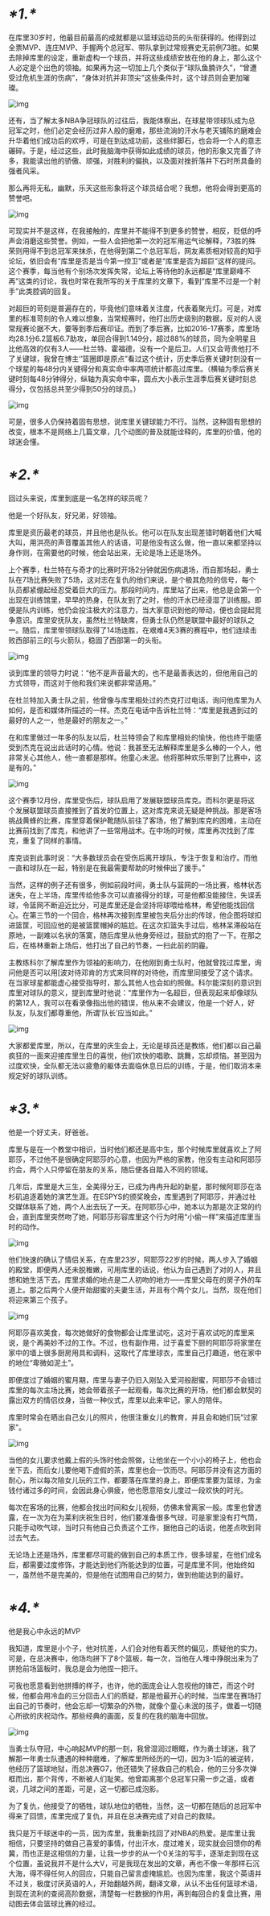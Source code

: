 # ***\*1.\****

在库里30岁时，他最目前最高的成就都是以篮球运动员的头衔获得的。他得到过全票MVP、连庄MVP、手握两个总冠军、带队拿到过常规赛史无前例73胜。如果去除掉库里的设定，重新虚构一个球员，并将这些成绩安放在他的身上，那么这个人必定是个出色的领袖。如果再为这一切加上几个类似于“球队鱼腩许久”，“曾遭受过危机生涯的伤病”，“身体对抗并非顶尖”这些条件时，这个球员则会更加璀璨。

![img](file:///C:\Users\宋祖德\AppData\Local\Temp\ksohtml14156\wps1.png) 

还有，当了解太多NBA争冠球队的过往后，我能体察出，在球星带领球队成为总冠军之时，他们必定会经历过非人般的磨难，那些流淌的汗水与老天铺陈的磨难会升华着他们成功后的欢呼，可是在到达成功前，这些绊脚石，也会将一个人的意志碾碎。于是，经过这些，此时我脑海中获得如此成绩的球员，他的形象又完善了许多，我能读出他的骄傲、顽强，对胜利的偏执，以及面对挫折落井下石时所具备的强者风采。

那么再将无私，幽默，乐天这些形象将这个球员结合呢？我想，他将会得到更高的赞誉吧。

![img](file:///C:\Users\宋祖德\AppData\Local\Temp\ksohtml14156\wps2.png) 

可现实并不是这样，在我接触的，库里并不能得不到更多的赞誉，相反，贬低的呼声会消磨这些赞誉。例如，一些人会把他第一次的冠军用运气论解释，73胜的殊荣则用得不到总冠军来抹杀，在他得到第二个总冠军后，网友素质相对较高的知乎论坛，依旧会有“库里是否是当今第一控卫”或者是“库里是否为超巨”这样的提问。这个赛季，每当他有个别场次发挥失常，论坛上等待他的永远都是“库里巅峰不再”这类的讨论，我也时常在我所写的关于库里的文章下，看到“库里不过是一个射手”此类腔调的回复。

对超巨的苛刻是普遍存在的，毕竟他们意味着关注度，代表着聚光灯。可是，对库里的标准苛刻的令人难以想象，当常规赛时，他打出历史级别的数据，反对的人说常规赛论据不大，要等到季后赛印证。而到了季后赛，比如2016-17赛季，库里场均28.1分6.2篮板6.7助攻，单回合得到1.149分，超过88%的球员，同为全明星且比他高效的仅有3人——杜兰特、霍福德，没有一个是后卫。人们又会苛责他打不了关键球，我曾在博主‘’篮圈即是原点”看过这个统计，历史季后赛关键时刻没有一个球星的每48分内关键得分和真实命中率两项统计都高过库里。（横轴为季后赛关键时刻每48分钟得分，纵轴为真实命中率，圆点大小表示生涯季后赛关键时刻总得分，仅包括总共至少得到50分的球员。）

![img](file:///C:\Users\宋祖德\AppData\Local\Temp\ksohtml14156\wps3.png) 

可是，很多人仍保持着固有思想，说库里关键球能力不行。当然，这种固有思想的改变，根本不是网络上几篇文章，几个动图的普及就能诠释的，库里的价值，他的球迷会懂。

# ***\*2.\****

回过头来说，库里到底是一名怎样的球员呢？

他是一个好队友，好兄弟，好领袖。

库里是资历最老的球员，并且他也是队长。他可以在队友出现差错时朝着他们大喊大叫，用洪亮的声音覆盖其他人的话语，可是他没有这么做，他一直以来都坚持以身作则，在需要他的时候，他会站出来，无论是场上还是场外。

上个赛季，杜兰特在与奇才的比赛时开场2分钟就因伤病退场，而自那场起，勇士队在7场比赛失败了5场，这对志在复仇的他们来说，是个极其危险的信号，每个队员都紧绷起经忍受着巨大的压力。那段时间内，库里站了出来，他总是会第一个出现在训练馆里，早早的热身，在队友到了之时，他的汗水已经浸湿了训练服。即便是队内训练，他仍会投注极大的注意力，当大家意识到他的带动，便也会提起竞争意识。库里安抚队友，虽然杜兰特缺席，但勇士队仍然是联盟中最好的球队之一。随后，库里带领球队取得了14场连胜，在艰难4天3赛的赛程中，他们连续击败西部前三的[与火箭队，稳固了西部第一的头衔。

![img](file:///C:\Users\宋祖德\AppData\Local\Temp\ksohtml14156\wps4.png) 

谈到库里的领导力时说：“他不是声音最大的，也不是最善表达的，但他用自己的方式领导，而这对于他和我们来说都非常适用。”

在杜兰特加入勇士队之前，他曾像与库里相处过的杰克打过电话，询问他库里为人如何，是否和媒体所描述的一样。杰克在电话中告诉杜兰特：“库里是我遇到过的最好的人之一，他是最好的朋友之一。”

在和库里做过一年多的队友以后，杜兰特领会了和库里相处的愉快，他也终于能感受到杰克在说出此话时的心情。他说：我甚至无法解释库里是多么棒的一个人，他非常关心其他人，他一直都是那样。他童心未泯。他将那种欢乐带到了比赛中，这是有的。”

![img](file:///C:\Users\宋祖德\AppData\Local\Temp\ksohtml14156\wps5.png) 

这个赛季12月份，库里受伤后，球队启用了发展联盟球员库克。而科尔更是将这个发展联盟球员直接推到了首发的位置上，这对库克来说无疑是种挑战。那是客场挑战黄蜂的比赛，库里穿着保护靴随队前往了客场，他了解到库克的困难，主动在比赛前找到了库克，和他讲了一些常用战术。在中场的时候，库里再次找到了库克，重复了同样的事情。

库克谈到此事时说：“大多数球员会在受伤后离开球队，专注于恢复和治疗。而他一直和球队在一起，特别是在我最需要帮助的时候伸出了援手。”

当然，这样的例子还有很多，例如前段时间，勇士队与篮网的一场比赛，格林状态迷失，在上半场，库里传给他多次可以直接得分的球，可是他都没能接住，失误丢球，令篮网不断迫近比分，可是库里还是会坚持将球喂给格林，希望他能找回信心。在第三节的一个回合，格林再次接到库里被包夹后分出的传球，他企图将球扣进篮筐，可回应他的是被篮筐帽掉的尴尬。在这次扣篮失手过后，格林呆滞般站在原地，一副难以名状的落寞，随后库里从他身旁经过，鼓励式的抱了一下。在那之后，在格林重新上场后，他打出了自己的节奏，一扫此前的阴霾。

主教练科尔了解库里作为领袖的影响力，在他刚到勇士队时，他就曾找过库里，询问他是否可以用[波对待邓肯的方式来同样的对待他，而库里同接受了这个请求。在当家球星都能虚心接受指导时，那么其他人也会如约照做。科尔能深刻的意识到库里对球队的意义，提到库里时他说：“库里作为一名超巨，但表现起来却像球队的第12人，我可以在看录像指出他的错误，他从来不会建议，他是一个好人，好队友，队友们都尊重他，所谓‘队长’应当如此。”

![img](file:///C:\Users\宋祖德\AppData\Local\Temp\ksohtml14156\wps6.png) 

大家都爱库里，所以，在库里的庆生会上，无论是球员还是教练，他们都以自己最疯狂的一面来迎接库里生日的喜悦，他们欢快的唱歌、跳舞，忘却烦恼。甚至因为过度欢快，全队都无法以疲惫的躯体去面临休息日后的训练，于是，他们取消本来规定好的球队训练。

# ***\*3.\****

他是一个好丈夫，好爸爸。

库里与是在一个教堂中相识，当时他们都还是高中生，那个时候库里就喜欢上了阿耶莎，不过他不是很确定阿耶莎的心意，也因为严格的家教，他没有主动和阿耶莎约会，两个人只停留在朋友的关系，随后便各自踏入不同的领域。

几年后，库里是大三生，全美得分王，已成为冉冉升起的新星，那时候阿耶莎在洛杉矶追逐着她的演艺生涯。在ESPYS的颁奖晚会，库里遇到了阿耶莎，并通过社交媒体联系了她，两个人出去玩了一天。在阿耶莎心中，她本以为那是次正常的约会，直到库里突然吻了她，阿耶莎形容库里这个行为时用“小偷一样”来描述库里当时的动作。

![img](file:///C:\Users\宋祖德\AppData\Local\Temp\ksohtml14156\wps7.png) 

他们快速的确认了情侣关系，在库里23岁，阿耶莎22岁的时候，两人步入了婚姻的殿堂，即便两人还未脱稚嫩，可用库里的话说，他认为自己遇到了对的人，并且想和她生活下去。库里求婚的地点是二人初吻的地方——库里父母在的房子外的车道上。那之后两个人便开始甜蜜的夫妻生活，并且有个两个女儿，当然，现在他们将迎来第三个孩子。

![img](file:///C:\Users\宋祖德\AppData\Local\Temp\ksohtml14156\wps8.png) 

阿耶莎喜欢美食，每次她做好的食物都会让库里试吃，这对于喜欢试吃的库里来说，是个再美妙不过的工作。不过，也有副作用，过于喜爱下厨的阿耶莎将家里在家中的墙上很多厨房用具和调料，这取代了库里球衣，库里自己打趣道，他在家中的地位“卑微如泥土”。

即便度过了婚姻的蜜月期，库里与妻子仍旧入刚坠入爱河般甜蜜，阿耶莎不会错过库里的每次主场比赛，她会带着孩子一起观看，每次比赛的开场，他们都会默契的露出双方的情侣纹身，当做一种仪式，库里以此来牢记，家人的陪伴。

库里时常会在晒出自己女儿的照片，他很注重女儿的教育，并且会和她们玩“过家家”。

![img](file:///C:\Users\宋祖德\AppData\Local\Temp\ksohtml14156\wps9.png) 

当他的女儿要求他戴上假的头饰时他会照做，让他坐在一个小小的椅子上，他也会坐下去，而后女儿要他喝下虚假的茶，库里也会一饮而尽。阿耶莎并没有这方面的耐心，所以每次陪女儿玩的工作，都要落在库里的身上，即便库里要为篮球，为金钱付诸过多的时间，会因此身心俱疲，他也愿意陪女儿度过一段欢快的时光。

每次在客场的比赛，他都会找出时间和女儿视频，仿佛未曾离家一般。库里也曾透露，在一次为在为莱利庆祝生日时，他们要准备很多气球，可是家里没有打气筒，只能手动吹气球，当时只有他自己负责这个工作，据他自己的话说，他差点吹到背过去气去。

无论场上还是场外，库里都尽可能的做到自己的本质工作，很多球星，在他们成名后，都需要过度修饰，才能达到他们所能达到的位置，可是库里不同，他始终如一，虽然他不是完美的，但是他在试图用自己的努力，做到他能达到的最好。

# ***\*4.\****

他是我心中永远的MVP

我知道，库里是小个子，他对抗差，人们会对他有着天然的偏见，质疑他的实力。可是，在总决赛中，他场均拼下了8个篮板，每一次，当他在人堆中挣脱出来为了拼抢前场篮板时，我总是会为他捏一把汗。

可我也愿意看到他拼搏的样子，也许，他的面庞会让人忽视他的锋芒，而这个时候，他都会用冷血的三分回击人们的质疑，那是他最开心的时候，当库里在赛场打出自己的节奏时，他会忘却一切繁杂的外物，就像个童心未泯的孩子，做着一切随心所欲的庆祝动作。那些经典的画面，反复的在我的脑海中回放。

![img](file:///C:\Users\宋祖德\AppData\Local\Temp\ksohtml14156\wps10.png) 

当勇士队夺冠，中心响起MVP的那一刻，我曾湿润过眼眶，作为勇士球迷，我了解那一年勇士队遭遇的种种磨难，了解库里所经历的一切，因为3-1后的被逆转，他经历了篮球地狱，而总决赛G7，他还错失了拯救自己的机会，他的三分多次弹框而出，那个背传，不断被人们耻笑。他曾距离那个总冠军只需一步之遥，或者说，几球之间的差距，可是，这一切都已成泡影。

为了复仇，他接受了的牺牲，球队地位的牺牲，当然，这一切都在随后的总冠军中得来了回馈，库里完成了复仇，并且在总决赛完成了对自己的救赎。

我只是万千球迷中的一员，因为库里，我重新找回了对NBA的热爱。是库里让我相信，只要坚持的做自己喜爱的事情，付出汗水，度过难关，现实就会回馈你的希冀，而也正是这相信的力量，让我一步步的从一个0关注的写手，逐渐走到现在这个位置，虽说我并不是什么大V，可是我现在发出的文章，再也不像一年那样石沉大海，得不得任何人的回应，只能自己留言虚掩尴尬。也因为库里，我这个英语并不过关，极度讨厌英语的人，开始翻越外网，翻译文章，从认不出任何篮球术语，到现在流利的查阅高阶数据，清楚每一栏数据的作用，再到每回合的复盘比赛，用动图去体会篮球比赛的经过。

 